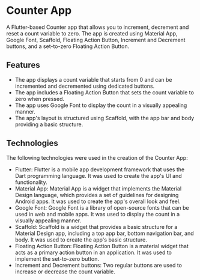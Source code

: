 # Counter App

A Flutter-based Counter app that allows you to increment, decrement and reset a count variable to zero. The app is created using Material App, Google Font, Scaffold, Floating Action Button, Increment and Decrement buttons, and a set-to-zero Floating Action Button.

## Features

- The app displays a count variable that starts from 0 and can be incremented and decremented using dedicated buttons.
- The app includes a Floating Action Button that sets the count variable to zero when pressed.
- The app uses Google Font to display the count in a visually appealing manner.
- The app's layout is structured using Scaffold, with the app bar and body providing a basic structure.

## Technologies

The following technologies were used in the creation of the Counter App:

- Flutter: Flutter is a mobile app development framework that uses the Dart programming language. It was used to create the app's UI and functionality.
- Material App: Material App is a widget that implements the Material Design language, which provides a set of guidelines for designing Android apps. It was used to create the app's overall look and feel.
- Google Font: Google Font is a library of open-source fonts that can be used in web and mobile apps. It was used to display the count in a visually appealing manner.
- Scaffold: Scaffold is a widget that provides a basic structure for a Material Design app, including a top app bar, bottom navigation bar, and body. It was used to create the app's basic structure.
- Floating Action Button: Floating Action Button is a material widget that acts as a primary action button in an application. It was used to implement the set-to-zero button.
- Increment and Decrement buttons: Two regular buttons are used to increase or decrease the count variable.
